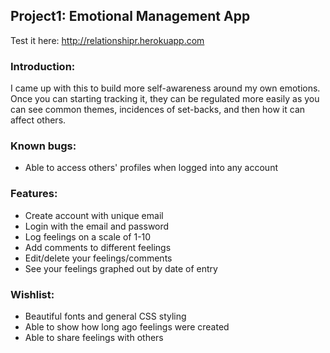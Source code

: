 ## Project1: Emotional Management App

Test it here: http://relationshipr.herokuapp.com

### Introduction:

I came up with this to build more self-awareness around my own emotions. Once you can starting tracking it, they can be regulated more easily as you can see common themes, incidences of set-backs, and then how it can affect others.

### Known bugs:
* Able to access others' profiles when logged into any account

### Features:
* Create account with unique email
* Login with the email and password
* Log feelings on a scale of 1-10
* Add comments to different feelings
* Edit/delete your feelings/comments
* See your feelings graphed out by date of entry

### Wishlist:
* Beautiful fonts and general CSS styling
* Able to show how long ago feelings were created
* Able to share feelings with others
